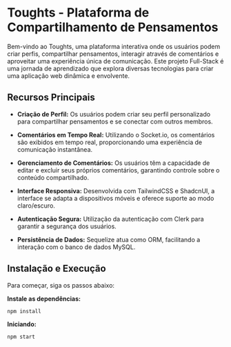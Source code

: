 # Toughts - Plataforma de Compartilhamento de Pensamentos

Bem-vindo ao Toughts, uma plataforma interativa onde os usuários podem criar perfis, compartilhar pensamentos, interagir através de comentários e aproveitar uma experiência única de comunicação. Este projeto Full-Stack é uma jornada de aprendizado que explora diversas tecnologias para criar uma aplicação web dinâmica e envolvente.

## Recursos Principais

- **Criação de Perfil:** Os usuários podem criar seu perfil personalizado para compartilhar pensamentos e se conectar com outros membros.

- **Comentários em Tempo Real:** Utilizando o Socket.io, os comentários são exibidos em tempo real, proporcionando uma experiência de comunicação instantânea.

- **Gerenciamento de Comentários:** Os usuários têm a capacidade de editar e excluir seus próprios comentários, garantindo controle sobre o conteúdo compartilhado.

- **Interface Responsiva:** Desenvolvida com TailwindCSS e ShadcnUI, a interface se adapta a dispositivos móveis e oferece suporte ao modo claro/escuro.

- **Autenticação Segura:** Utilização da autenticação com Clerk para garantir a segurança dos usuários.

- **Persistência de Dados:** Sequelize atua como ORM, facilitando a interação com o banco de dados MySQL.

## Instalação e Execução

Para começar, siga os passos abaixo:

 **Instale as dependências:**
   ```bash
   npm install

   ```

 **Iniciando:**
   ```bash
   npm start
   ```
